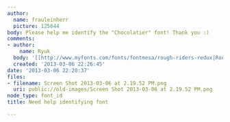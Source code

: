 ```yaml
---
author:
  name: frauleinherr
  picture: 125644
body: Please help me identify the "Chocolatier" font! Thank you :)
comments:
- author:
    name: Ryuk
  body: '[[http://www.myfonts.com/fonts/fontmesa/rough-riders-redux|Rough Riders Redux]]'
  created: '2013-03-06 22:26:45'
date: '2013-03-06 22:20:37'
files:
- filename: Screen Shot 2013-03-06 at 2.19.52 PM.png
  uri: public://old-images/Screen Shot 2013-03-06 at 2.19.52 PM.png
node_type: font_id
title: Need help identifying font

---
```

